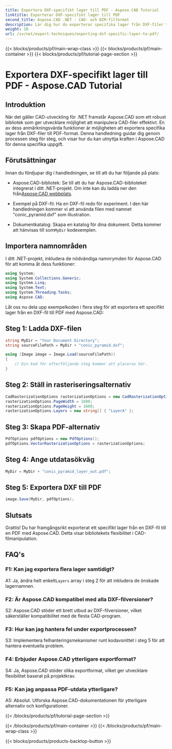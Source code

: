 ```yaml
---
title: Exportera DXF-specifikt lager till PDF - Aspose.CAD Tutorial
linktitle: Exporterar DXF-specifikt lager till PDF
second_title: Aspose.CAD .NET - CAD- och BIM-filformat
description: Lär dig hur du exporterar specifika lager från DXF-filer till PDF med Aspose.CAD för .NET. Följ denna steg-för-steg-guide för sömlös integration.
weight: 10
url: /sv/net/export-techniques/exporting-dxf-specific-layer-to-pdf/
---
```


{{< blocks/products/pf/main-wrap-class >}}
{{< blocks/products/pf/main-container >}}
{{< blocks/products/pf/tutorial-page-section >}}

# Exportera DXF-specifikt lager till PDF - Aspose.CAD Tutorial

## Introduktion

När det gäller CAD-utveckling för .NET framstår Aspose.CAD som ett robust bibliotek som ger utvecklare möjlighet att manipulera CAD-filer effektivt. En av dess anmärkningsvärda funktioner är möjligheten att exportera specifika lager från DXF-filer till PDF-format. Denna handledning guidar dig genom processen steg för steg, och visar hur du kan utnyttja kraften i Aspose.CAD för denna specifika uppgift.

## Förutsättningar

Innan du fördjupar dig i handledningen, se till att du har följande på plats:

-  Aspose.CAD-bibliotek: Se till att du har Aspose.CAD-biblioteket integrerat i ditt .NET-projekt. Om inte kan du ladda ner den från[Aspose.CAD webbplats](https://releases.aspose.com/cad/net/).

- Exempel på DXF-fil: Ha en DXF-fil redo för experiment. I den här handledningen kommer vi att använda filen med namnet "conic_pyramid.dxf" som illustration.

-  Dokumentkatalog: Skapa en katalog för dina dokument. Detta kommer att hänvisas till som`MyDir` kodexemplen.

## Importera namnområden

I ditt .NET-projekt, inkludera de nödvändiga namnrymden för Aspose.CAD för att komma åt dess funktioner:

```csharp
using System;
using System.Collections.Generic;
using System.Linq;
using System.Text;
using System.Threading.Tasks;
using Aspose.CAD;
```

Låt oss nu dela upp exempelkoden i flera steg för att exportera ett specifikt lager från en DXF-fil till PDF med Aspose.CAD:

## Steg 1: Ladda DXF-filen

```csharp
string MyDir = "Your Document Directory";
string sourceFilePath = MyDir + "conic_pyramid.dxf";

using (Image image = Image.Load(sourceFilePath))
{
    // Din kod för efterföljande steg kommer att placeras här.
}
```

## Steg 2: Ställ in rasteriseringsalternativ

```csharp
CadRasterizationOptions rasterizationOptions = new CadRasterizationOptions();
rasterizationOptions.PageWidth = 1600;
rasterizationOptions.PageHeight = 1600;
rasterizationOptions.Layers = new string[] { "LayerA" };
```

## Steg 3: Skapa PDF-alternativ

```csharp
PdfOptions pdfOptions = new PdfOptions();
pdfOptions.VectorRasterizationOptions = rasterizationOptions;
```

## Steg 4: Ange utdatasökväg

```csharp
MyDir = MyDir + "conic_pyramid_layer_out.pdf";
```

## Steg 5: Exportera DXF till PDF

```csharp
image.Save(MyDir, pdfOptions);
```

## Slutsats

Grattis! Du har framgångsrikt exporterat ett specifikt lager från en DXF-fil till en PDF med Aspose.CAD. Detta visar bibliotekets flexibilitet i CAD-filmanipulation.

## FAQ's

### F1: Kan jag exportera flera lager samtidigt?

 A1: Ja, ändra helt enkelt`Layers` array i steg 2 för att inkludera de önskade lagernamnen.

### F2: Är Aspose.CAD kompatibel med alla DXF-filversioner?

S2: Aspose.CAD stöder ett brett utbud av DXF-filversioner, vilket säkerställer kompatibilitet med de flesta CAD-program.

### F3: Hur kan jag hantera fel under exportprocessen?

S3: Implementera felhanteringsmekanismer runt kodavsnittet i steg 5 för att hantera eventuella problem.

### F4: Erbjuder Aspose.CAD ytterligare exportformat?

S4: Ja, Aspose.CAD stöder olika exportformat, vilket ger utvecklare flexibilitet baserat på projektkrav.

### F5: Kan jag anpassa PDF-utdata ytterligare?

A5: Absolut. Utforska Aspose.CAD-dokumentationen för ytterligare alternativ och konfigurationer.

{{< /blocks/products/pf/tutorial-page-section >}}

{{< /blocks/products/pf/main-container >}}
{{< /blocks/products/pf/main-wrap-class >}}

{{< blocks/products/products-backtop-button >}}
